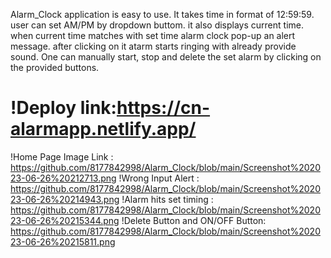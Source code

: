 Alarm_Clock application is easy to use. It takes time in format of 12:59:59. user can set AM/PM by dropdown buttom.
it also displays current time.
when current time matches with set time alarm clock pop-up an alert message. after clicking on it atarm starts ringing with already provide sound.
One can manually start, stop and delete the set alarm by clicking on the provided buttons.

# !Deploy link:https://cn-alarmapp.netlify.app/

 !Home Page Image Link : https://github.com/8177842998/Alarm_Clock/blob/main/Screenshot%202023-06-26%20212713.png
 !Wrong Input Alert : https://github.com/8177842998/Alarm_Clock/blob/main/Screenshot%202023-06-26%20214943.png
 !Alarm hits set timing : https://github.com/8177842998/Alarm_Clock/blob/main/Screenshot%202023-06-26%20215344.png
 !Delete Button and ON/OFF Button: https://github.com/8177842998/Alarm_Clock/blob/main/Screenshot%202023-06-26%20215811.png

